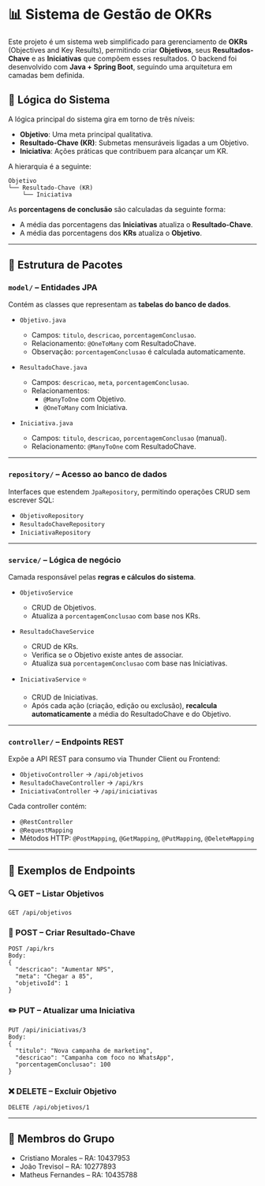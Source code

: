 # 📊 Sistema de Gestão de OKRs

Este projeto é um sistema web simplificado para gerenciamento de **OKRs** (Objectives and Key Results), permitindo criar **Objetivos**, seus **Resultados-Chave** e as **Iniciativas** que compõem esses resultados. O backend foi desenvolvido com **Java + Spring Boot**, seguindo uma arquitetura em camadas bem definida.

## 🧠 Lógica do Sistema

A lógica principal do sistema gira em torno de três níveis:

- **Objetivo**: Uma meta principal qualitativa.
- **Resultado-Chave (KR)**: Submetas mensuráveis ligadas a um Objetivo.
- **Iniciativa**: Ações práticas que contribuem para alcançar um KR.

A hierarquia é a seguinte:

```
Objetivo
└── Resultado-Chave (KR)
    └── Iniciativa
```

As **porcentagens de conclusão** são calculadas da seguinte forma:
- A média das porcentagens das **Iniciativas** atualiza o **Resultado-Chave**.
- A média das porcentagens dos **KRs** atualiza o **Objetivo**.

---

## 📁 Estrutura de Pacotes

### `model/` – Entidades JPA

Contém as classes que representam as **tabelas do banco de dados**.

- `Objetivo.java`
  - Campos: `titulo`, `descricao`, `porcentagemConclusao`.
  - Relacionamento: `@OneToMany` com ResultadoChave.
  - Observação: `porcentagemConclusao` é calculada automaticamente.

- `ResultadoChave.java`
  - Campos: `descricao`, `meta`, `porcentagemConclusao`.
  - Relacionamentos:
    - `@ManyToOne` com Objetivo.
    - `@OneToMany` com Iniciativa.

- `Iniciativa.java`
  - Campos: `titulo`, `descricao`, `porcentagemConclusao` (manual).
  - Relacionamento: `@ManyToOne` com ResultadoChave.

---

### `repository/` – Acesso ao banco de dados

Interfaces que estendem `JpaRepository`, permitindo operações CRUD sem escrever SQL:

- `ObjetivoRepository`
- `ResultadoChaveRepository`
- `IniciativaRepository`

---

### `service/` – Lógica de negócio

Camada responsável pelas **regras e cálculos do sistema**.

- `ObjetivoService`
  - CRUD de Objetivos.
  - Atualiza a `porcentagemConclusao` com base nos KRs.

- `ResultadoChaveService`
  - CRUD de KRs.
  - Verifica se o Objetivo existe antes de associar.
  - Atualiza sua `porcentagemConclusao` com base nas Iniciativas.

- `IniciativaService` ⭐
  - CRUD de Iniciativas.
  - Após cada ação (criação, edição ou exclusão), **recalcula automaticamente** a média do ResultadoChave e do Objetivo.

---

### `controller/` – Endpoints REST

Expõe a API REST para consumo via Thunder Client ou Frontend:

- `ObjetivoController` → `/api/objetivos`
- `ResultadoChaveController` → `/api/krs`
- `IniciativaController` → `/api/iniciativas`

Cada controller contém:

- `@RestController`
- `@RequestMapping`
- Métodos HTTP: `@PostMapping`, `@GetMapping`, `@PutMapping`, `@DeleteMapping`

---

## 🔗 Exemplos de Endpoints

### 🔍 GET – Listar Objetivos
```
GET /api/objetivos
```

### 📝 POST – Criar Resultado-Chave
```
POST /api/krs
Body:
{
  "descricao": "Aumentar NPS",
  "meta": "Chegar a 85",
  "objetivoId": 1
}
```

### ✏️ PUT – Atualizar uma Iniciativa
```
PUT /api/iniciativas/3
Body:
{
  "titulo": "Nova campanha de marketing",
  "descricao": "Campanha com foco no WhatsApp",
  "porcentagemConclusao": 100
}
```

### ❌ DELETE – Excluir Objetivo
```
DELETE /api/objetivos/1
```

---

## 👥 Membros do Grupo

- Cristiano Morales – RA: 10437953
- João Trevisol – RA: 10277893
- Matheus Fernandes – RA: 10435788
